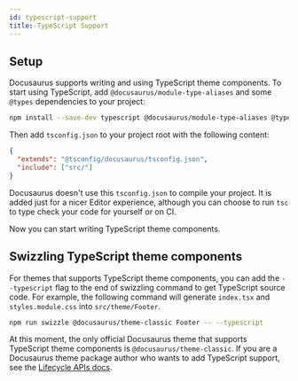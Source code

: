 ```yaml
---
id: typescript-support
title: TypeScript Support
---
```


## Setup

Docusaurus supports writing and using TypeScript theme components. To start using TypeScript, add `@docusaurus/module-type-aliases` and some `@types` dependencies to your project:

```bash npm2yarn
npm install --save-dev typescript @docusaurus/module-type-aliases @types/react @types/react-router-dom @types/react-helmet @tsconfig/docusaurus
```

Then add `tsconfig.json` to your project root with the following content:

```json title="tsconfig.json"
{
  "extends": "@tsconfig/docusaurus/tsconfig.json",
  "include": ["src/"]
}
```

Docusaurus doesn't use this `tsconfig.json` to compile your project. It is added just for a nicer Editor experience, although you can choose to run `tsc` to type check your code for yourself or on CI.

Now you can start writing TypeScript theme components.

## Swizzling TypeScript theme components

For themes that supports TypeScript theme components, you can add the `--typescript` flag to the end of swizzling command to get TypeScript source code. For example, the following command will generate `index.tsx` and `styles.module.css` into `src/theme/Footer`.

```bash npm2yarn
npm run swizzle @docusaurus/theme-classic Footer -- --typescript
```

At this moment, the only official Docusaurus theme that supports TypeScript theme components is `@docusaurus/theme-classic`. If you are a Docusaurus theme package author who wants to add TypeScript support, see the [Lifecycle APIs docs](./lifecycle-apis.md#gettypescriptthemepath).
